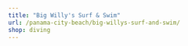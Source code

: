 ```yaml
---
title: "Big Willy's Surf & Swim"
url: /panama-city-beach/big-willys-surf-and-swim/
shop: diving
---
```

